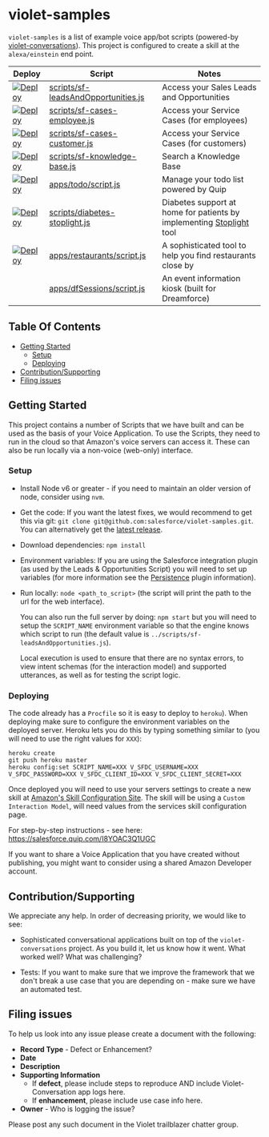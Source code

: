 # violet-samples

`violet-samples` is a list of example voice app/bot scripts (powered-by
  [violet-conversations](https://github.com/salesforce/violet-conversations)). This
project is configured to create a skill at the `alexa/einstein` end point.


| Deploy | Script | Notes |
|---|---|---|
|[![Deploy](https://www.herokucdn.com/deploy/button.svg)](https://heroku.com/deploy?template=https://github.com/salesforce/violet-samples&env[SCRIPT_NAME]=scripts/sf-leadsAndOpportunities.js) | [scripts/sf-leadsAndOpportunities.js](scripts/sf-leadsAndOpportunities.js) | Access your Sales Leads and Opportunities |
|[![Deploy](https://www.herokucdn.com/deploy/button.svg)](https://heroku.com/deploy?template=https://github.com/salesforce/violet-samples&env[SCRIPT_NAME]=scripts/sf-cases-employee.js) | [scripts/sf-cases-employee.js](scripts/sf-cases-employee.js) | Access your Service Cases (for employees) |
|[![Deploy](https://www.herokucdn.com/deploy/button.svg)](https://heroku.com/deploy?template=https://github.com/salesforce/violet-samples&env[SCRIPT_NAME]=scripts/sf-cases-customer.js) | [scripts/sf-cases-customer.js](scripts/sf-cases-customer.js) | Access your Service Cases (for customers) |
|[![Deploy](https://www.herokucdn.com/deploy/button.svg)](https://heroku.com/deploy?template=https://github.com/salesforce/violet-samples&env[SCRIPT_NAME]=scripts/sf-knowledge-base.js) | [scripts/sf-knowledge-base.js](scripts/sf-knowledge-base.js) | Search a Knowledge Base |
|[![Deploy](https://www.herokucdn.com/deploy/button.svg)](https://heroku.com/deploy?template=https://github.com/salesforce/violet-samples&env[SCRIPT_NAME]=apps/todo/script.js) | [apps/todo/script.js](apps/todo/script.js) | Manage your todo list powered by Quip |
|[![Deploy](https://www.herokucdn.com/deploy/button.svg)](https://heroku.com/deploy?template=https://github.com/salesforce/violet-samples&env[SCRIPT_NAME]=scripts/diabetes-stoplight.js) | [scripts/diabetes-stoplight.js](scripts/diabetes-stoplight.js) | Diabetes support at home for patients by implementing [Stoplight](https://www.sutterhealth.org/about/spotlight-tools) tool |
|[![Deploy](https://www.herokucdn.com/deploy/button.svg)](https://heroku.com/deploy?template=https://github.com/salesforce/violet-samples&env[SCRIPT_NAME]=apps/restaurants/script.js) | [apps/restaurants/script.js](apps/restaurants/script.js) | A sophisticated tool to help you find restaurants close by |
||[apps/dfSessions/script.js](blob/master/apps/dfSessions/script.js) | An event information kiosk (built for Dreamforce) |


## Table Of Contents

* [Getting Started](#getting-started)
  * [Setup](#setup)
  * [Deploying](#deploying)
* [Contribution/Supporting](#contributionsupporting)
* [Filing issues](#filing-issues)


## Getting Started

This project contains a number of Scripts that we have built and can be used as the basis of your Voice Application. To use the Scripts, they need to run in the cloud so that Amazon's voice servers can access it. These can also be run locally via a non-voice (web-only) interface.

### Setup

* Install Node v6 or greater - if you need to maintain an older version of node, consider using `nvm`.

* Get the code: If you want the latest fixes, we would recommend to get this via git: `git clone git@github.com:salesforce/violet-samples.git`. You can alternatively get the [latest release](https://github.com/salesforce/violet-samples/releases/latest).

* Download dependencies: `npm install`

* Environment variables: If you are using the Salesforce integration plugin (as used by the Leads & Opportunities Script) you will need to set up variables (for more information see
the [Persistence](https://github.com/salesforce/violet-conversations#persistence) plugin information).

* Run locally: `node <path_to_script>` (the script will print the path to the
url for the web interface).

    You can also run the full server by doing: `npm start` but you will need to
setup the `SCRIPT_NAME` environment variable so that the engine knows which
script to run (the default value is `../scripts/sf-leadsAndOpportunities.js`).

    Local execution is used to ensure that there are no syntax errors, to view
intent schemas (for the interaction model) and supported utterances, as well as
for testing the script logic.


### Deploying

The code already has a `Procfile` so it is easy to deploy to `heroku`). When deploying make sure to configure the environment variables on the deployed server. Heroku lets you do this by typing something similar to (you will need to use the right values for `XXX`):
```
heroku create
git push heroku master
heroku config:set SCRIPT_NAME=XXX V_SFDC_USERNAME=XXX V_SFDC_PASSWORD=XXX V_SFDC_CLIENT_ID=XXX V_SFDC_CLIENT_SECRET=XXX
```

Once deployed you will need to use your servers settings to create a new skill at [Amazon's Skill Configuration Site](https://developer.amazon.com/edw/home.html#/skills/list). The skill will be
using a `Custom Interaction Model`, will need values from the services skill
configuration page.

For step-by-step instructions - see here: https://salesforce.quip.com/I8YOAC3Q1UGC

If you want to share a Voice Application that you have created without publishing, you might want to consider using a shared Amazon Developer account.

## Contribution/Supporting

We appreciate any help. In order of decreasing priority, we would like to see:

* Sophisticated conversational applications built on top of the `violet-conversations` project. As you build it, let us know how it went. What worked well? What was challenging?

* Tests: If you want to make sure that we improve the framework that we don't break a use case that you are depending on - make sure we have an automated test.

## Filing issues

To help us look into any issue please create a document with the following:
* **Record Type** - Defect or Enhancement?
* **Date**
* **Description**
* **Supporting Information**
  - If **defect**, please include steps to reproduce AND include Violet-Conversation app logs here.
  - If **enhancement**, please include use case info here.
* **Owner** - Who is logging the issue?

Please post any such document in the Violet trailblazer chatter group.
